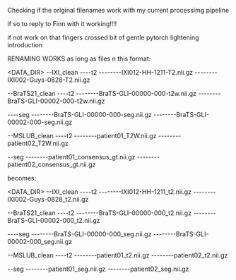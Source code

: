Checking if the original filenames work with my current processimg pipeline

if so to reply to Finn with it working!!!!

if not work on that 
fingers crossed
bit of gentle pytorch lightening introduction

RENAMING WORKS as long as files n this format:

<DATA_DIR> 
--IXI_clean 
----t2 
--------IXI012-HH-1211-T2.nii.gz 
--------IXI002-Guys-0828-T2.nii.gz 

--BraTS21_clean 
----t2 
--------BraTS-GLI-00000-000-t2w.nii.gz 
--------BraTS-GLI-00002-000-t2w.nii.gz 

----seg 
--------BraTS-GLI-00000-000-seg.nii.gz 
--------BraTS-GLI-00002-000-seg.nii.gz 
 
--MSLUB_clean 
----t2 
--------patient01_T2W.nii.gz 
--------patient02_T2W.nii.gz 

--seg 
--------patient01_consensus_gt.nii.gz
--------patient02_consensus_gt.nii.gz 

becomes:

<DATA_DIR> 
--IXI_clean 
----t2 
--------IXI012-HH-1211_t2.nii.gz 
--------IXI002-Guys-0828_t2.nii.gz 

--BraTS21_clean 
----t2 
--------BraTS-GLI-00000-000_t2.nii.gz 
--------BraTS-GLI-00002-000_t2.nii.gz 

----seg 
--------BraTS-GLI-00000-000_seg.nii.gz 
--------BraTS-GLI-00002-000_seg.nii.gz 
 
--MSLUB_clean 
----t2 
--------patient01_t2.nii.gz 
--------patient02_t2.nii.gz 

--seg 
--------patient01_seg.nii.gz
--------patient02_seg.nii.gz 

